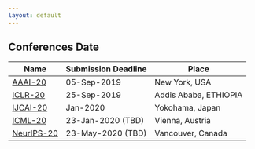 ```yaml
---
layout: default
---
```

## Conferences Date
Name | Submission Deadline | Place 
------------ | -------------| -------------
[AAAI-20](https://aaai.org/Conferences/AAAI-20/)| 05-Sep-2019| New York, USA
[ICLR-20](https://iclr.cc/) | 25-Sep-2019| Addis Ababa, ETHIOPIA 
[IJCAI-20](http://www.ijcai20.org) | Jan-2020|Yokohama, Japan
[ICML-20](https://icml.cc/Conferences/2020)| 23-Jan-2020 (TBD)| Vienna, Austria
[NeurIPS-20](https://nips.cc/Conferences/2020)| 23-May-2020 (TBD)|Vancouver, Canada
